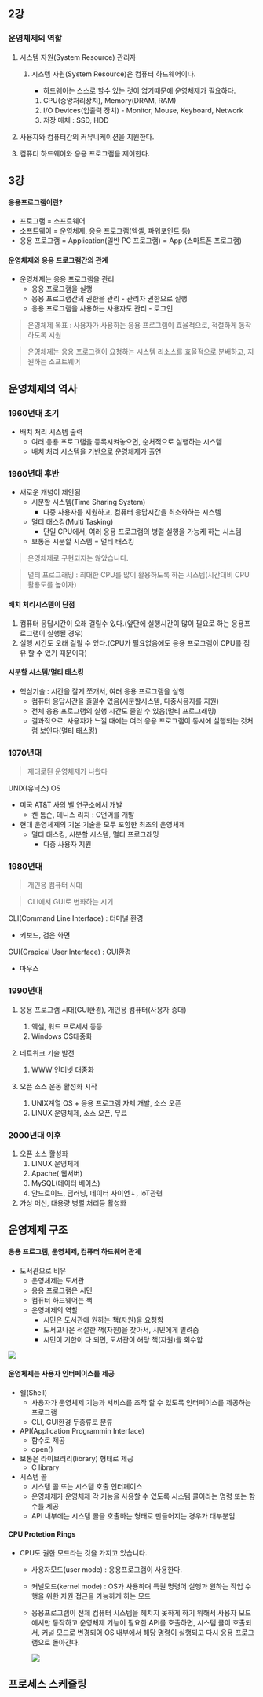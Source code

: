 ## 2강

### 운영체제의 역할

1. 시스템 자원(System Resource) 관리자

   1. 시스템 자원(System Resource)은 컴퓨터 하드웨어이다. 

      - 하드웨어는 스스로 할수 있는 것이 없기때문에 운영체제가 필요하다.

      1. CPU(중앙처리장치), Memory(DRAM, RAM)
      2. I/O Devices(입출력 장치) - Monitor, Mouse, Keyboard, Network
      3. 저장 매체 : SSD, HDD

2. 사용자와 컴퓨터간의 커뮤니케이션을 지원한다.

3. 컴퓨터 하드웨어와 응용 프로그램을 제어한다.

## 3강

#### 응용프로그램이란?

- 프로그램 = 소프트웨어
- 소프트웨어 = 운영체제, 응용 프로그램(엑셀, 파워포인트 등)
- 응용 프로그램 = Application(일반 PC 프로그램) = App (스마트폰 프로그램)

#### 운영체제와 응용 프로그램간의 관계

- 운영체제는 응용 프로그램을 관리
  - 응용 프로그램을 실행
  - 응용 프로그램간의 권한을 관리 -  관리자 권한으로 실행
  - 응용 프로그램을 사용하는 사용자도 관리 - 로그인

> 운영체제 목표 : 사용자가 사용하는 응용 프로그램이 효율적으로, 적절하게 동작하도록 지원   

> 운영체제는 응용 프로그램이 요청하는 시스템 리소스를 효율적으로 분배하고, 지원하는 소프트웨어



## 운영체제의 역사

### 1960년대 초기

- 배치 처리 시스템 출력
  - 여러 응용 프로그램을 등록시켜놓으면, 순처적으로 실행하는 시스템
  - 배치 처리 시스템을 기반으로 운영체제가 출연

### 1960년대 후반

- 새로운 개념이 제안됨
  - 시분할 시스템(Time Sharing System)
    - 다중 사용자를 지원하고, 컴퓨터 응답시간을 최소화하는 시스템
  - 멀티 태스킹(Multi Tasking)
    - 단일 CPU에서, 여러 응용 프로그램의 병렬 실행을 가능케 하는 시스템
  - 보통은 시분할 시스템 = 멀티 태스킹

> 운영체제로 구현되지는 않았습니다.

> 멀티 프로그래밍 : 최대한 CPU를 많이 활용하도록 하는 시스템(시간대비 CPU 활용도를 높이자)



#### 배치 처리시스템이 단점

1. 컴퓨터 응답시간이 오래 걸릴수 있다.(앞단에 실행시간이 많이 필요로 하는 응용프로그램이 실행될 경우)
2. 실행 시간도 오래 걸릴 수 있다.(CPU가 필요없음에도 응용 프로그램이 CPU를 점유 할 수 있기 때문이다)

#### 시분할 시스템/멀티 태스킹

- 핵심기술 : 시간을 잘게 쪼개서, 여러 응용 프로그램을 실행
  - 컴퓨터 응답시간을 줄일수 있음(시분할시스템, 다중사용자를 지원)
  - 전체 응용 프로그램의 실행 시간도 줄일 수 있음(멀티 프로그래밍)
  - 결과적으로, 사용자가 느낄 때에는 여러 응용 프로그램이 동시에 실행되는 것처럼 보인다(멀티 태스킹)



### 1970년대 

> 제대로된 운영체제가 나왔다

UNIX(유닉스) OS

- 미국 AT&T 사의 벨 연구소에서 개발
  - 켄 톰슨, 데니스 리치 : C언어를 개발
- 현대 운영체제의 기본 기술을 모두 포함한 최초의 운영체제
  - 멀티 태스킹, 시분할 시스템, 멀티 프로그래밍
    - 다중 사용자 지원

### 1980년대

> 개인용 컴퓨터 시대

>  CLI에서 GUI로 변화하는 시기

CLI(Command Line Interface) : 터미널 환경

- 키보드, 검은 화면

GUI(Grapical User Interface) : GUI환경

- 마우스



### 1990년대

1. 응용 프로그램 시대(GUI환경), 개인용 컴퓨터(사용자 증대)
   1. 엑셀, 워드 프로세서 등등
   2. Windows OS대중화

2. 네트워크 기술 발전 
   1. WWW 인터넷 대중화
3. 오픈 소스 운동 활성화 시작
   1. UNIX계열 OS + 응용 프로그램 자체 개발, 소스 오픈
   2. LINUX 운영체제, 소스 오픈, 무료

### 2000년대 이후

1. 오픈 소스 활성화
   1. LINUX 운영체제
   2. Apache( 웹서버)
   3. MySQL(데이터 베이스)
   4. 안드로이드, 딥러닝, 데이터 사이언ㅅ, IoT관련
2. 가상 머신, 대용량 병렬 처리등 활성화



## 운영제제 구조

#### 응용 프로그램, 운영체제, 컴퓨터 하드웨어 관계

- 도서관으로 비유
  - 운영체제는 도서관
  - 응용 프로그램은 시민
  - 컴퓨터 하드웨어는 책
  - 운영체제의 역할
    - 시민은 도서관에 원하는 책(자원)을 요청함
    - 도서고나은 적절한 책(자원)을 찾아서, 시민에게 빌려줌
    - 시민이 기한이 다 되면, 도서관이 해당 책(자원)을 회수함

<img src="./img/operation_systems.png" />



#### 운영체제는 사용자 인터페이스를 제공

- 쉘(Shell)
  - 사용자가 운영체제 기능과 서비스를 조작 할 수 있도록 인터페이스를 제공하는 프로그램
  - CLI, GUI환경 두종류로 분류
- API(Application Programmin Interface)
  - 함수로 제공 
  - open()
- 보통은 라이브러리(library) 형태로 제공
  - C library
- 시스템 콜
  - 시스템 콜 또는 시스템 호출 인터페이스
  - 운영체제가 운영체제 각 기능을 사용할 수 있도록 시스템 콜이라는 명령 또는 함수를 제공
  - API 내부에는 시스템 콜을 호출하는 형태로 만들어지는 경우가 대부분임.

#### CPU Protetion Rings

- CPU도 권한 모드라는 것을 가지고 있습니다.

  - 사용자모드(user mode) : 응용프로그램이 사용한다.

  - 커널모드(kernel mode) : OS가 사용하며 특권 명령어 실행과 원하는 작업 수행을 위한 자원 접근을 가능하게 하는 모드

  - 응용프로그램이 전체 컴퓨터 시스템을 헤치지 못하게 하기 위해서 사용자 모드에서만 동작하고 운영체제 기능이 필요한 API를 호출하면, 시스템 콜이 호출되서, 커널 모드로 변경되어 OS 내부에서 해당 명령이 실행되고 다시 응용 프로그램으로 돌아간다.

    <img src="./img/cpu_mode_change_code_sample.png" /> 

## 프로세스 스케쥴링















   

   

   

   

   

   

